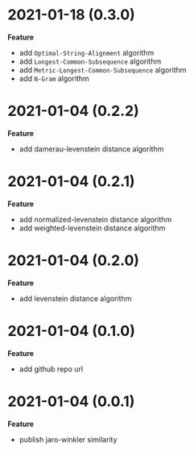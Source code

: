 # 2021-01-18 (0.3.0)

**Feature**

- add `Optimal-String-Alignment` algorithm
- add `Longest-Common-Subsequence` algorithm
- add `Metric-Longest-Common-Subsequence` algorithm
- add `N-Gram` algorithm

# 2021-01-04 (0.2.2)

**Feature**

- add damerau-levenstein distance algorithm

# 2021-01-04 (0.2.1)

**Feature**

- add normalized-levenstein distance algorithm
- add weighted-levenstein distance algorithm

# 2021-01-04 (0.2.0)

**Feature**

- add levenstein distance algorithm

# 2021-01-04 (0.1.0)

**Feature**

- add github repo url

# 2021-01-04 (0.0.1)

**Feature**

- publish jaro-winkler similarity
